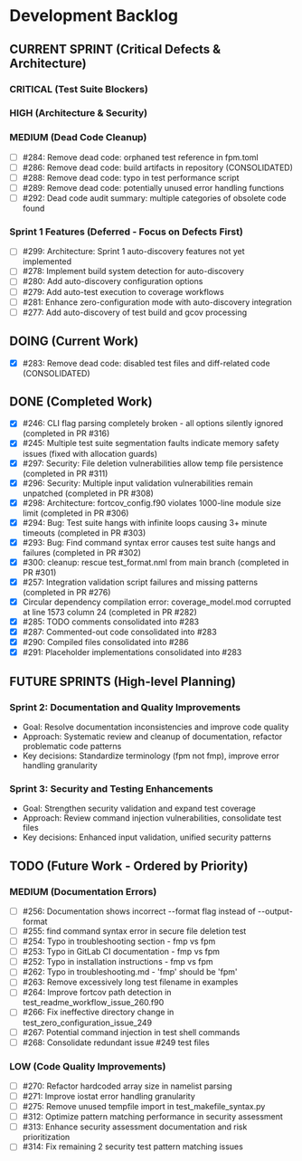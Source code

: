 # Development Backlog

## CURRENT SPRINT (Critical Defects & Architecture)
### CRITICAL (Test Suite Blockers)

### HIGH (Architecture & Security)

### MEDIUM (Dead Code Cleanup)
- [ ] #284: Remove dead code: orphaned test reference in fpm.toml
- [ ] #286: Remove dead code: build artifacts in repository (CONSOLIDATED)
- [ ] #288: Remove dead code: typo in test performance script
- [ ] #289: Remove dead code: potentially unused error handling functions
- [ ] #292: Dead code audit summary: multiple categories of obsolete code found

### Sprint 1 Features (Deferred - Focus on Defects First)
- [ ] #299: Architecture: Sprint 1 auto-discovery features not yet implemented
- [ ] #278: Implement build system detection for auto-discovery
- [ ] #280: Add auto-discovery configuration options
- [ ] #279: Add auto-test execution to coverage workflows
- [ ] #281: Enhance zero-configuration mode with auto-discovery integration
- [ ] #277: Add auto-discovery of test build and gcov processing

## DOING (Current Work)
- [x] #283: Remove dead code: disabled test files and diff-related code (CONSOLIDATED)

## DONE (Completed Work)
- [x] #246: CLI flag parsing completely broken - all options silently ignored (completed in PR #316)
- [x] #245: Multiple test suite segmentation faults indicate memory safety issues (fixed with allocation guards)
- [x] #297: Security: File deletion vulnerabilities allow temp file persistence (completed in PR #311)
- [x] #296: Security: Multiple input validation vulnerabilities remain unpatched (completed in PR #308)
- [x] #298: Architecture: fortcov_config.f90 violates 1000-line module size limit (completed in PR #306)
- [x] #294: Bug: Test suite hangs with infinite loops causing 3+ minute timeouts (completed in PR #303)
- [x] #293: Bug: Find command syntax error causes test suite hangs and failures (completed in PR #302)
- [x] #300: cleanup: rescue test_format.nml from main branch (completed in PR #301)
- [x] #257: Integration validation script failures and missing patterns (completed in PR #276)
- [x] Circular dependency compilation error: coverage_model.mod corrupted at line 1573 column 24 (completed in PR #282)
- [x] #285: TODO comments consolidated into #283
- [x] #287: Commented-out code consolidated into #283
- [x] #290: Compiled files consolidated into #286
- [x] #291: Placeholder implementations consolidated into #283

## FUTURE SPRINTS (High-level Planning)

### Sprint 2: Documentation and Quality Improvements
- Goal: Resolve documentation inconsistencies and improve code quality
- Approach: Systematic review and cleanup of documentation, refactor problematic code patterns
- Key decisions: Standardize terminology (fpm not fmp), improve error handling granularity

### Sprint 3: Security and Testing Enhancements
- Goal: Strengthen security validation and expand test coverage
- Approach: Review command injection vulnerabilities, consolidate test files
- Key decisions: Enhanced input validation, unified security patterns

## TODO (Future Work - Ordered by Priority)

### MEDIUM (Documentation Errors)
- [ ] #256: Documentation shows incorrect --format flag instead of --output-format
- [ ] #255: find command syntax error in secure file deletion test
- [ ] #254: Typo in troubleshooting section - fmp vs fpm
- [ ] #253: Typo in GitLab CI documentation - fmp vs fpm
- [ ] #252: Typo in installation instructions - fmp vs fpm
- [ ] #262: Typo in troubleshooting.md - 'fmp' should be 'fpm'
- [ ] #263: Remove excessively long test filename in examples
- [ ] #264: Improve fortcov path detection in test_readme_workflow_issue_260.f90
- [ ] #266: Fix ineffective directory change in test_zero_configuration_issue_249
- [ ] #267: Potential command injection in test shell commands
- [ ] #268: Consolidate redundant issue #249 test files

### LOW (Code Quality Improvements)
- [ ] #270: Refactor hardcoded array size in namelist parsing
- [ ] #271: Improve iostat error handling granularity
- [ ] #275: Remove unused tempfile import in test_makefile_syntax.py
- [ ] #312: Optimize pattern matching performance in security assessment
- [ ] #313: Enhance security assessment documentation and risk prioritization
- [ ] #314: Fix remaining 2 security test pattern matching issues